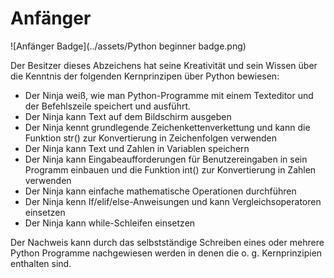 # Anfänger

![Anfänger Badge](../assets/Python beginner badge.png)

Der Besitzer dieses Abzeichens hat seine Kreativität und sein Wissen über die Kenntnis der folgenden Kernprinzipen über Python bewiesen:

- Der Ninja weiß, wie man Python-Programme mit einem Texteditor und der Befehlszeile speichert und ausführt.
- Der Ninja kann Text auf dem Bildschirm ausgeben
- Der Ninja kennt grundlegende Zeichenkettenverkettung und kann die Funktion str() zur Konvertierung in Zeichenfolgen verwenden
- Der Ninja kann Text und Zahlen in Variablen speichern
- Der Ninja kann Eingabeaufforderungen für Benutzereingaben in sein Programm einbauen und die Funktion int() zur Konvertierung in Zahlen verwenden
- Der Ninja kann einfache mathematische Operationen durchführen
- Der Ninja kenn If/elif/else-Anweisungen und kann Vergleichsoperatoren einsetzen
- Der Ninja kann while-Schleifen einsetzen

Der Nachweis kann durch das selbstständige Schreiben eines oder mehrere Python Programme nachgewiesen werden in denen die o. g. Kernprinzipien enthalten sind.
